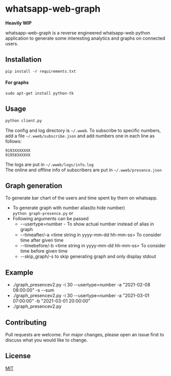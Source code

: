 # whatsapp-web-graph

**Heavily WIP**

whatsapp-web-graph is a reverse engineered whatsapp-web python application to generate some interesting analytics and graphs on connected users.

## Installation

```
pip install -r requirements.txt
```
#### For graphs
```
sudo apt-get install python-tk
```

## Usage

```bash
python client.py
```

The config and log directory is `````~/.wweb`````. To subscribe to specific numbers, add a file `````~/.wweb/subscribe.json````` and add numbers one in each line as follows:
```
9193XXXXXXX
919583XXXXX
```

The logs are put in ```~/.wweb/logs/info.log```  
The online and offline info of subscribers are put in ```~/.wweb/presence.json```

## Graph generation

To generate bar chart of the users and time spent by them on whatsapp.

- To generate graph with number alias(to hide number)  
<code>python graph-presence.py</code> or <br>
- Following arguments can be passed 
  - --usertype=number - To show actual number instead of alias in graph
  - --timeafter/-a \<time string in yyyy-mm-dd hh-mm-ss\> To consider time after given time
  - --timebefore/-b \<time string in yyyy-mm-dd hh-mm-ss\> To consider time before given time
  - --skip_graph/-s to skip generating graph and only display stdout

## Example

- ./graph_presencev2.py -i 30 --usertype=number -a "2021-02-08 08:00:00"  -s --sum
- ./graph_presencev2.py -i 30 --usertype=number -a "2021-03-01 07:00:00" -b "2021-03-01 20:00:00"
- ./graph_presencev2.py

## Contributing
Pull requests are welcome. For major changes, please open an issue first to discuss what you would like to change.

## License
[MIT](https://choosealicense.com/licenses/mit/)
